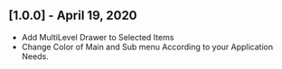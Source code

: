 ## [1.0.0] - April 19, 2020

* Add MultiLevel Drawer to Selected Items
* Change Color of Main and Sub menu According to your Application Needs.
